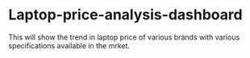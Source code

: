 # Laptop-price-analysis-dashboard
This will show the trend in laptop price of various brands with various specifications available in the mrket.
